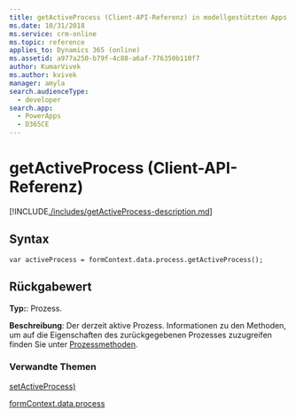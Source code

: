 ```yaml
---
title: getActiveProcess (Client-API-Referenz) in modellgestützten Apps| MicrosoftDocs
ms.date: 10/31/2018
ms.service: crm-online
ms.topic: reference
applies_to: Dynamics 365 (online)
ms.assetid: a977a250-b79f-4c88-a6af-776350b110f7
author: KumarVivek
ms.author: kvivek
manager: amyla
search.audienceType:
  - developer
search.app:
  - PowerApps
  - D365CE
---
```

# <a name="getactiveprocess-client-api-reference"></a>getActiveProcess (Client-API-Referenz)



[!INCLUDE[./includes/getActiveProcess-description.md](./includes/getActiveProcess-description.md)]

## <a name="syntax"></a>Syntax

`var activeProcess = formContext.data.process.getActiveProcess();`

## <a name="return-value"></a>Rückgabewert

**Typ:**: Prozess. 

**Beschreibung**: Der derzeit aktive Prozess. Informationen zu den Methoden, um auf die Eigenschaften des zurückgegebenen Prozesses zuzugreifen finden Sie unter [Prozessmethoden](../../formContext-data-process.md#process-methods).

### <a name="related-topics"></a>Verwandte Themen

[setActiveProcess)](setActiveProcess.md)

[formContext.data.process](../../formContext-data-process.md)
 


